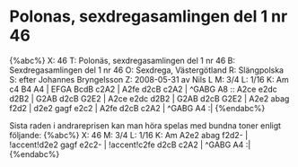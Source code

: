 # Polonas, sexdregasamlingen del 1 nr 46

{%abc%}
X: 46
T: Polonäs, sexdregasamlingen del 1 nr 46
B: Sexdregasamlingen del 1 nr 46
O: Sexdrega, Västergötland
R: Slängpolska
S: efter Johannes Bryngelsson
Z: 2008-05-31 av Nils L
M: 3/4
L: 1/16
K: Am
c4 B4 A4 | EFGA BcdB c2A2 | A2fe d2cB c2A2 | ^GABG A8 ::
A2ce e2dc d2B2 | G2AB d2cB G2E2 | A2ce e2dc d2B2 | G2AB d2cB G2E2 |
A2e2 abag f2d2 | d2e2 gagf e2c2 | A2fe d2cB c2A2 | ^GABG A4 :|
{%endabc%}



Sista raden i andrareprisen kan man höra spelas med bundna toner enligt följande:
{%abc%}
X: 46
M: 3/4
L: 1/16
K: Am
A2e2 abag f2d2- | !accent!d2e2 gagf e2c2- | !accent!c2fe d2cB c2A2 | ^GABG A4 :|
{%endabc%}
